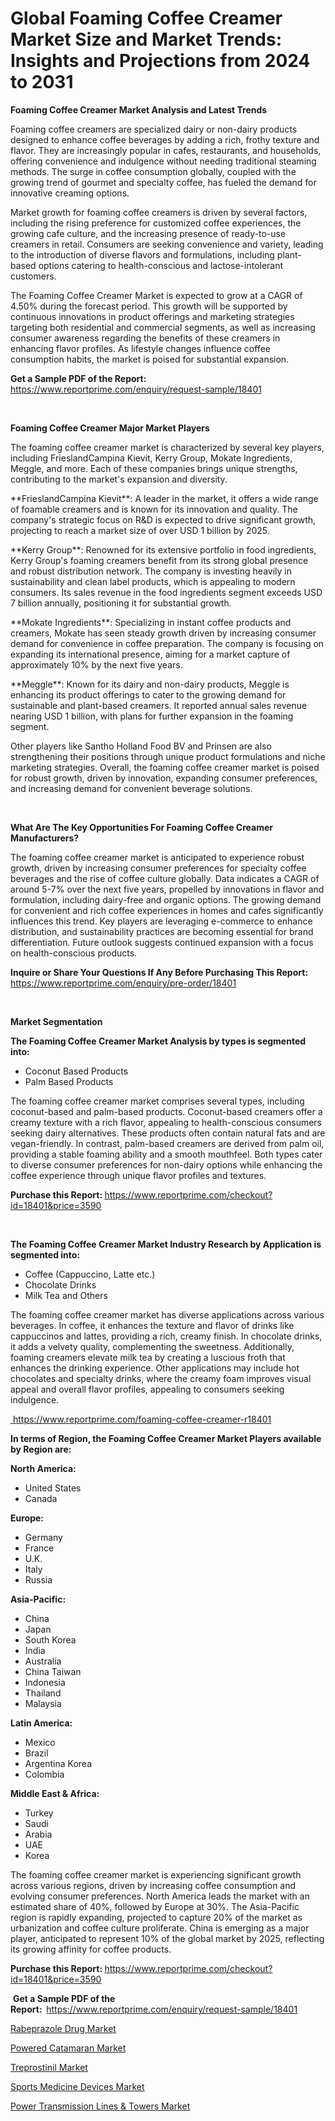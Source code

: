 <p><h1>Global Foaming Coffee Creamer Market Size and Market Trends: Insights and Projections from 2024 to 2031</h1></p><p><strong>Foaming Coffee Creamer Market Analysis and Latest Trends</strong></p>
<p><p>Foaming coffee creamers are specialized dairy or non-dairy products designed to enhance coffee beverages by adding a rich, frothy texture and flavor. They are increasingly popular in cafes, restaurants, and households, offering convenience and indulgence without needing traditional steaming methods. The surge in coffee consumption globally, coupled with the growing trend of gourmet and specialty coffee, has fueled the demand for innovative creaming options.</p><p>Market growth for foaming coffee creamers is driven by several factors, including the rising preference for customized coffee experiences, the growing cafe culture, and the increasing presence of ready-to-use creamers in retail. Consumers are seeking convenience and variety, leading to the introduction of diverse flavors and formulations, including plant-based options catering to health-conscious and lactose-intolerant customers.</p><p>The Foaming Coffee Creamer Market is expected to grow at a CAGR of 4.50% during the forecast period. This growth will be supported by continuous innovations in product offerings and marketing strategies targeting both residential and commercial segments, as well as increasing consumer awareness regarding the benefits of these creamers in enhancing flavor profiles. As lifestyle changes influence coffee consumption habits, the market is poised for substantial expansion.</p></p>
<p><strong>Get a Sample PDF of the Report:&nbsp;</strong> <a href="https://www.reportprime.com/enquiry/request-sample/18401?utm_campaign=103&utm_medium=2&utm_source=Github&utm_content=ia&utm_term=21112024&utm_id=foaming-coffee-creamer">https://www.reportprime.com/enquiry/request-sample/18401</a></p>
<p>&nbsp;</p>
<p><strong>Foaming Coffee Creamer Major Market Players</strong></p>
<p><p>The foaming coffee creamer market is characterized by several key players, including FrieslandCampina Kievit, Kerry Group, Mokate Ingredients, Meggle, and more. Each of these companies brings unique strengths, contributing to the market's expansion and diversity.</p><p>**FrieslandCampina Kievit**: A leader in the market, it offers a wide range of foamable creamers and is known for its innovation and quality. The company's strategic focus on R&D is expected to drive significant growth, projecting to reach a market size of over USD 1 billion by 2025.</p><p>**Kerry Group**: Renowned for its extensive portfolio in food ingredients, Kerry Group's foaming creamers benefit from its strong global presence and robust distribution network. The company is investing heavily in sustainability and clean label products, which is appealing to modern consumers. Its sales revenue in the food ingredients segment exceeds USD 7 billion annually, positioning it for substantial growth.</p><p>**Mokate Ingredients**: Specializing in instant coffee products and creamers, Mokate has seen steady growth driven by increasing consumer demand for convenience in coffee preparation. The company is focusing on expanding its international presence, aiming for a market capture of approximately 10% by the next five years.</p><p>**Meggle**: Known for its dairy and non-dairy products, Meggle is enhancing its product offerings to cater to the growing demand for sustainable and plant-based creamers. It reported annual sales revenue nearing USD 1 billion, with plans for further expansion in the foaming segment.</p><p>Other players like Santho Holland Food BV and Prinsen are also strengthening their positions through unique product formulations and niche marketing strategies. Overall, the foaming coffee creamer market is poised for robust growth, driven by innovation, expanding consumer preferences, and increasing demand for convenient beverage solutions.</p></p>
<p>&nbsp;</p>
<p><strong>What Are The Key Opportunities For Foaming Coffee Creamer Manufacturers?</strong></p>
<p><p>The foaming coffee creamer market is anticipated to experience robust growth, driven by increasing consumer preferences for specialty coffee beverages and the rise of coffee culture globally. Data indicates a CAGR of around 5-7% over the next five years, propelled by innovations in flavor and formulation, including dairy-free and organic options. The growing demand for convenient and rich coffee experiences in homes and cafes significantly influences this trend. Key players are leveraging e-commerce to enhance distribution, and sustainability practices are becoming essential for brand differentiation. Future outlook suggests continued expansion with a focus on health-conscious products.</p></p>
<p><strong>Inquire or Share Your Questions If Any Before Purchasing This Report:</strong> <a href="https://www.reportprime.com/enquiry/pre-order/18401?utm_campaign=103&utm_medium=2&utm_source=Github&utm_content=ia&utm_term=21112024&utm_id=foaming-coffee-creamer">https://www.reportprime.com/enquiry/pre-order/18401</a></p>
<p>&nbsp;</p>
<p><strong>Market Segmentation</strong></p>
<p><strong>The Foaming Coffee Creamer Market Analysis by types is segmented into:</strong></p>
<p><ul><li>Coconut Based Products</li><li>Palm Based Products</li></ul></p>
<p><p>The foaming coffee creamer market comprises several types, including coconut-based and palm-based products. Coconut-based creamers offer a creamy texture with a rich flavor, appealing to health-conscious consumers seeking dairy alternatives. These products often contain natural fats and are vegan-friendly. In contrast, palm-based creamers are derived from palm oil, providing a stable foaming ability and a smooth mouthfeel. Both types cater to diverse consumer preferences for non-dairy options while enhancing the coffee experience through unique flavor profiles and textures.</p></p>
<p><strong>Purchase this Report:&nbsp;</strong><a href="https://www.reportprime.com/checkout?id=18401&price=3590&utm_campaign=103&utm_medium=2&utm_source=Github&utm_content=ia&utm_term=21112024&utm_id=foaming-coffee-creamer">https://www.reportprime.com/checkout?id=18401&price=3590</a></p>
<p>&nbsp;</p>
<p><strong>The Foaming Coffee Creamer Market Industry Research by Application is segmented into:</strong></p>
<p><ul><li>Coffee (Cappuccino, Latte etc.)</li><li>Chocolate Drinks</li><li>Milk Tea and Others</li></ul></p>
<p><p>The foaming coffee creamer market has diverse applications across various beverages. In coffee, it enhances the texture and flavor of drinks like cappuccinos and lattes, providing a rich, creamy finish. In chocolate drinks, it adds a velvety quality, complementing the sweetness. Additionally, foaming creamers elevate milk tea by creating a luscious froth that enhances the drinking experience. Other applications may include hot chocolates and specialty drinks, where the creamy foam improves visual appeal and overall flavor profiles, appealing to consumers seeking indulgence.</p></p>
<p><a href="https://www.reportprime.com/foaming-coffee-creamer-r18401?utm_campaign=103&utm_medium=2&utm_source=Github&utm_content=ia&utm_term=21112024&utm_id=foaming-coffee-creamer">&nbsp;https://www.reportprime.com/foaming-coffee-creamer-r18401</a></p>
<p><strong>In terms of Region, the Foaming Coffee Creamer Market Players available by Region are:</strong></p>
<p>
    <p> <strong> North America: </strong>
        <ul>
            <li>United States</li>
            <li>Canada</li>
        </ul>
        </p> 
    <p> <strong> Europe: </strong>
        <ul>
            <li>Germany</li>
            <li>France</li>
            <li>U.K.</li>
            <li>Italy</li>
            <li>Russia</li>
        </ul>
        </p> 
    <p> <strong> Asia-Pacific: </strong>
        <ul>
            <li>China</li>
            <li>Japan</li>
            <li>South Korea</li>
            <li>India</li>
            <li>Australia</li>
            <li>China Taiwan</li>
            <li>Indonesia</li>
            <li>Thailand</li>
            <li>Malaysia</li>
        </ul>
        </p> 
    <p> <strong> Latin America: </strong>
        <ul>
            <li>Mexico</li>
            <li>Brazil</li>
            <li>Argentina Korea</li>
            <li>Colombia</li>
        </ul>
        </p> 
    <p> <strong> Middle East & Africa: </strong>
        <ul>
            <li>Turkey</li>
            <li>Saudi</li>
            <li>Arabia</li>
            <li>UAE</li>
            <li>Korea</li>
        </ul>
    </p>
    </p>
<p><p>The foaming coffee creamer market is experiencing significant growth across various regions, driven by increasing coffee consumption and evolving consumer preferences. North America leads the market with an estimated share of 40%, followed by Europe at 30%. The Asia-Pacific region is rapidly expanding, projected to capture 20% of the market as urbanization and coffee culture proliferate. China is emerging as a major player, anticipated to represent 10% of the global market by 2025, reflecting its growing affinity for coffee products.</p></p>
<p><strong>Purchase this Report: </strong><a href="https://www.reportprime.com/checkout?id=18401&price=3590&utm_campaign=103&utm_medium=2&utm_source=Github&utm_content=ia&utm_term=21112024&utm_id=foaming-coffee-creamer">https://www.reportprime.com/checkout?id=18401&price=3590</a></p>
<p>&nbsp;<strong>Get a Sample PDF of the Report:&nbsp;&nbsp;</strong><a href="https://www.reportprime.com/enquiry/request-sample/18401?utm_campaign=103&utm_medium=2&utm_source=Github&utm_content=ia&utm_term=21112024&utm_id=foaming-coffee-creamer">https://www.reportprime.com/enquiry/request-sample/18401</a></p>
<p><strong></strong></p>
<p><p><a href="https://issuu.com/reportprime-2/docs/rabeprazole-drug-market-size-2030.p_93dac328149181?utm_campaign=103&utm_medium=2&utm_source=Github&utm_content=ia&utm_term=21112024&utm_id=foaming-coffee-creamer">Rabeprazole Drug Market</a></p><p><a href="https://www.linkedin.com/pulse/experts-forecast-significant-growth-powered-catamaran-l9mnc?utm_campaign=103&utm_medium=2&utm_source=Github&utm_content=ia&utm_term=21112024&utm_id=foaming-coffee-creamer">Powered Catamaran Market</a></p><p><a href="https://issuu.com/reportprime-2/docs/treprostinil-market-size-2030.pptx_8734bded1a9e49?utm_campaign=103&utm_medium=2&utm_source=Github&utm_content=ia&utm_term=21112024&utm_id=foaming-coffee-creamer">Treprostinil Market</a></p><p><a href="https://www.linkedin.com/pulse/strategic-analysis-sports-medicine-devices-market-forecast-rinne?utm_campaign=103&utm_medium=2&utm_source=Github&utm_content=ia&utm_term=21112024&utm_id=foaming-coffee-creamer">Sports Medicine Devices Market</a></p><p><a href="https://www.linkedin.com/pulse/future-trends-power-transmission-lines-towers-market-2024-eguze?utm_campaign=103&utm_medium=2&utm_source=Github&utm_content=ia&utm_term=21112024&utm_id=foaming-coffee-creamer">Power Transmission Lines & Towers Market</a></p></p>